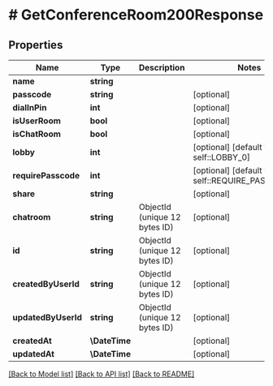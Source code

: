 # # GetConferenceRoom200Response

## Properties

Name | Type | Description | Notes
------------ | ------------- | ------------- | -------------
**name** | **string** |  |
**passcode** | **string** |  | [optional]
**dialInPin** | **int** |  | [optional]
**isUserRoom** | **bool** |  | [optional]
**isChatRoom** | **bool** |  | [optional]
**lobby** | **int** |  | [optional] [default to self::LOBBY_0]
**requirePasscode** | **int** |  | [optional] [default to self::REQUIRE_PASSCODE_0]
**share** | **string** |  | [optional]
**chatroom** | **string** | ObjectId (unique 12 bytes ID) | [optional]
**id** | **string** | ObjectId (unique 12 bytes ID) | [optional]
**createdByUserId** | **string** | ObjectId (unique 12 bytes ID) | [optional]
**updatedByUserId** | **string** | ObjectId (unique 12 bytes ID) | [optional]
**createdAt** | **\DateTime** |  | [optional]
**updatedAt** | **\DateTime** |  | [optional]

[[Back to Model list]](../../README.md#models) [[Back to API list]](../../README.md#endpoints) [[Back to README]](../../README.md)
